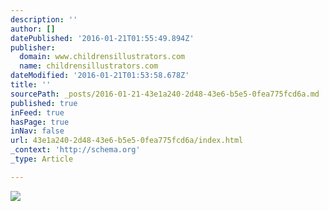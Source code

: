 ```yaml
---
description: ''
author: []
datePublished: '2016-01-21T01:55:49.894Z'
publisher:
  domain: www.childrensillustrators.com
  name: childrensillustrators.com
dateModified: '2016-01-21T01:53:58.678Z'
title: ''
sourcePath: _posts/2016-01-21-43e1a240-2d48-43e6-b5e5-0fea775fcd6a.md
published: true
inFeed: true
hasPage: true
inNav: false
url: 43e1a240-2d48-43e6-b5e5-0fea775fcd6a/index.html
_context: 'http://schema.org'
_type: Article

---
```

![](http://www.childrensillustrators.com/portfolioIllustrations/19067.jpg)
